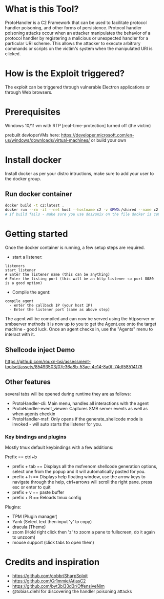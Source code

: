 # What is this Tool?
ProtoHandler is a C2 Framework that can be used to facilitate protocol handler poisoning, and other forms of persistence. Protocol handler poisoning attacks occur when an attacker manipulates the behavior of a protocol handler by registering a malicious or unexpected handler for a particular URI scheme. This allows the attacker to execute arbitrary commands or scripts on the victim's system when the manipulated URI is clicked.

# How is the Exploit triggered? 
The exploit can be triggered through vulnerable Electron applications or through Web browsers. 

# Prerequisites

Windows 10/11 vm with RTP [real-time-protection] turned off (the victim)

prebuilt devloperVMs here: https://developer.microsoft.com/en-us/windows/downloads/virtual-machines/
or build your own

# Install docker

Install docker as per your distro intructions, make sure to add your user to the docker group.

## Run docker container
```bash
docker build -t c2:latest .
docker run --rm -it --net host --hostname c2 -v $PWD:/shared --name c2 c2:latest
# If build fails - make sure you use dos2unix on the file docker is complaining about.
```


# Getting started 
Once the docker container is running, a few setup steps are required. 

- start a listener:
```
listeners
start_listener
# Enter the listener name (this can be anything)
# Enter the listing port (this will be an http listener so port 8080 is a good option)

```
- Compile the agent: 
```
compile_agent
  - enter the callback IP (your host IP) 
  - Enter the listener port (same as above step)
```

The agent will be compiled and can now be served using the httpserver or smbserver methods
It is now up to you to get the Agent.exe onto the target machine - good luck.
Once an agent checks in, use the "Agents" menu to interact with it.  


## Shellcode inject Demo


https://github.com/rouxn-bsi/assessment-toolset/assets/85493503/07e36a8b-53ae-4c14-8a0f-74df58514178



## Other features
several tabs will be opened during runtime they are as follows:

- ProtoHandler-cli: Main menu, handles all interactions with the agent
- ProtoHandler-event_viewer: Captures SMB server events as well as when agents checkin 
- ProtoHandler-msf: Only opens if the generate_shellcode mode is invoked - will auto starts the listener for you. 

### Key bindings and plugins
Mostly tmux default keybindings with a few additions:

Prefix == ctrl+b
  
  - prefix + tab == Displays all the msfvenom shellcode generation options, select one from the popup and it will automatically pasted for you.
  - prefix + h == Displays help floating window, use the arrow keys to navigate through the help, ctrl+arrows will scroll the right pane. press esc or enter to quit
  - prefix + v == paste buffer 
  - prefix + R == Reloads tmux config 

Plugins:
  
  - TPM (Plugin manager) 
  - Yank (Select text then input 'y' to copy)
  - dracula (Theme)
  - zoom (Hold right click then 'z' to zoom a pane to fullscreen, do it again to unzoom)
  - mouse support (click tabs to open them)

# Credits and inspiration
- https://github.com/cobbr/SharpSploit
- https://github.com/Gr1mmie/AtlasC2
- https://github.com/byt3bl33d3r/OffensiveNim
- @tobias.diehl for discovering the handler poisoning attacks

